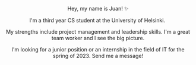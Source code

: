 <p align="center">Hey, my name is Juan! ✨</p>

<p align="center">I'm a third year CS student at the University of Helsinki. </p>

<p align="center">My strengths include project management and leadership skills. I'm a great team worker and I see the big picture.</p>

<p align="center">I'm looking for a junior position or an internship in the field of IT for the spring of 2023. Send me a message!</p>
